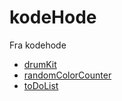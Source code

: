 # kodeHode
Fra kodehode
- [drumKit](./drumKit)
- [randomColorCounter](./randomColorCounter)
- [toDoList](./toDoList)